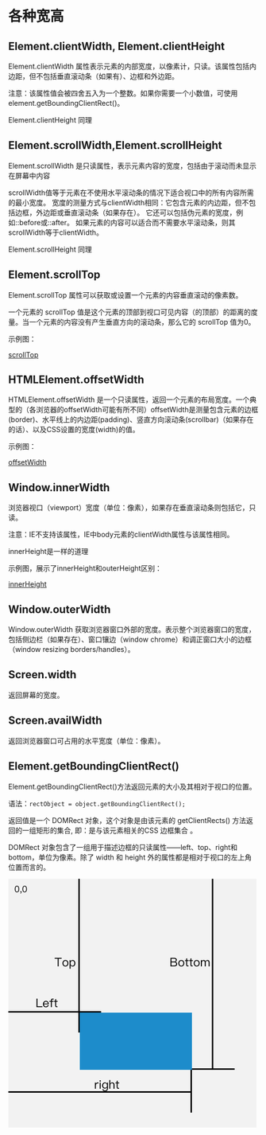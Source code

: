 # 各种宽高

## Element.clientWidth, Element.clientHeight

Element.clientWidth 属性表示元素的内部宽度，以像素计，只读。该属性包括内边距，但不包括垂直滚动条（如果有）、边框和外边距。

注意：该属性值会被四舍五入为一个整数。如果你需要一个小数值，可使用 element.getBoundingClientRect()。

Element.clientHeight 同理

## Element.scrollWidth,Element.scrollHeight

Element.scrollWidth 是只读属性，表示元素内容的宽度，包括由于滚动而未显示在屏幕中内容

scrollWidth值等于元素在不使用水平滚动条的情况下适合视口中的所有内容所需的最小宽度。 宽度的测量方式与clientWidth相同：它包含元素的内边距，但不包括边框，外边距或垂直滚动条（如果存在）。 它还可以包括伪元素的宽度，例如::before或::after。 如果元素的内容可以适合而不需要水平滚动条，则其scrollWidth等于clientWidth。

Element.scrollHeight 同理

## Element.scrollTop

Element.scrollTop 属性可以获取或设置一个元素的内容垂直滚动的像素数。

一个元素的 scrollTop 值是这个元素的顶部到视口可见内容（的顶部）的距离的度量。当一个元素的内容没有产生垂直方向的滚动条，那么它的 scrollTop 值为0。

示例图：

[scrollTop](https://developer.mozilla.org/@api/deki/files/842/=ScrollTop.png)

## HTMLElement.offsetWidth

HTMLElement.offsetWidth 是一个只读属性，返回一个元素的布局宽度。一个典型的（各浏览器的offsetWidth可能有所不同）offsetWidth是测量包含元素的边框(border)、水平线上的内边距(padding)、竖直方向滚动条(scrollbar)（如果存在的话）、以及CSS设置的宽度(width)的值。

示例图：

[offsetWidth](https://developer.mozilla.org/@api/deki/files/186/=Dimensions-offset.png)

## Window.innerWidth

浏览器视口（viewport）宽度（单位：像素），如果存在垂直滚动条则包括它，只读。

注意：IE不支持该属性，IE中body元素的clientWidth属性与该属性相同。

innerHeight是一样的道理

示例图，展示了innerHeight和outerHeight区别：

[innerHeight](https://developer.mozilla.org/@api/deki/files/213/=FirefoxInnerVsOuterHeight2.png)

## Window.outerWidth

Window.outerWidth 获取浏览器窗口外部的宽度。表示整个浏览器窗口的宽度，包括侧边栏（如果存在）、窗口镶边（window chrome）和调正窗口大小的边框（window resizing borders/handles）。

## Screen.width

返回屏幕的宽度。

## Screen.availWidth

返回浏览器窗口可占用的水平宽度（单位：像素）。

## Element.getBoundingClientRect()

Element.getBoundingClientRect()方法返回元素的大小及其相对于视口的位置。

语法：`rectObject = object.getBoundingClientRect();`

返回值是一个 DOMRect 对象，这个对象是由该元素的 getClientRects() 方法返回的一组矩形的集合, 即：是与该元素相关的CSS 边框集合 。

DOMRect 对象包含了一组用于描述边框的只读属性——left、top、right和bottom，单位为像素。除了 width 和 height 外的属性都是相对于视口的左上角位置而言的。

![DOMRect](https://raw.githubusercontent.com/Clementine1995/pic-shack/master/img/20190829173732.png)
